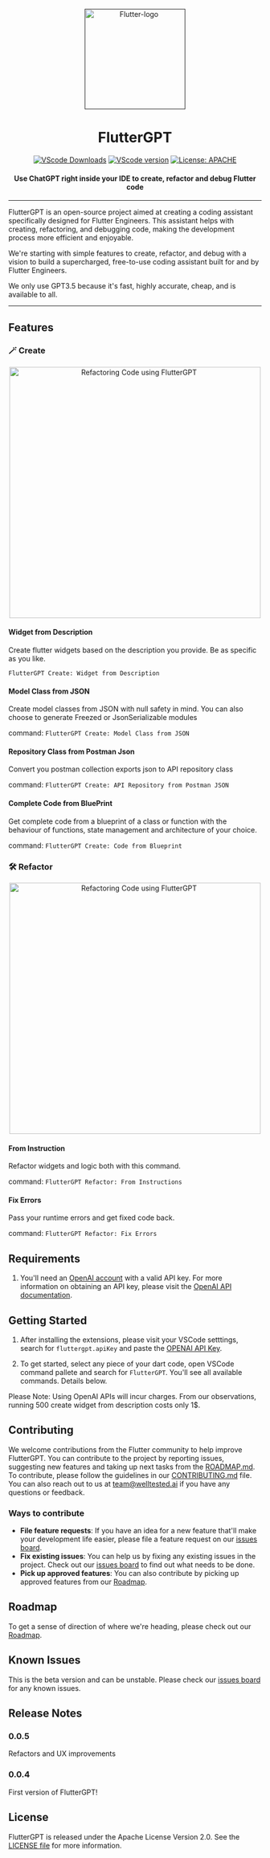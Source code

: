 <p align="center">
  <a href="" rel="noopener">
 <img height=200px src="https://storage.googleapis.com/cms-storage-bucket/0dbfcc7a59cd1cf16282.png" alt="Flutter-logo"></a>
</p>
<h1 align="center">FlutterGPT</h1>
<div align="center">

[![VScode Downloads](https://img.shields.io/visual-studio-marketplace/d/WelltestedAI.fluttergpt)](https://marketplace.visualstudio.com/items?itemName=WelltestedAI.fluttergpt&ssr=false#overview)
[![VScode version](https://img.shields.io/visual-studio-marketplace/v/WelltestedAI.fluttergpt)](https://marketplace.visualstudio.com/items?itemName=WelltestedAI.fluttergpt&ssr=false#overview)
[![License: APACHE](https://img.shields.io/badge/License-APACHE%202.0-yellow)](/LICENSE)

<h4>Use ChatGPT right inside your IDE to create, refactor and debug Flutter code</h4>
</div>

-----------------
FlutterGPT is an open-source project aimed at creating a coding assistant specifically designed for Flutter Engineers. This assistant helps with creating, refactoring, and debugging code, making the development process more efficient and enjoyable.

We're starting with simple features to create, refactor, and debug with a vision to build a supercharged, free-to-use coding assistant built for and by Flutter Engineers.

We only use GPT3.5 because it's fast, highly accurate, cheap, and is available to all.

-----------------

## Features


### 🪄 Create

<p align="center">
<img src="https://raw.githubusercontent.com/Welltested-AI/fluttergpt/main/media/refactor.png" alt="Refactoring Code using FlutterGPT" width="500"/>
</p>

#### Widget from Description
Create flutter widgets based on the description you provide. Be as specific as you like.

`FlutterGPT Create: Widget from Description`

#### Model Class from JSON
Create model classes from JSON with null safety in mind. You can also choose to generate Freezed or JsonSerializable modules

command: `FlutterGPT Create: Model Class from JSON`


#### Repository Class from Postman Json

Convert you postman collection exports json to API repository class

command: `FlutterGPT Create: API Repository from Postman JSON`

#### Complete Code from BluePrint

Get complete code from a blueprint of a class or function with the behaviour of functions, state management and architecture of your choice.

command: `FlutterGPT Create: Code from Blueprint`


### 🛠️ Refactor

<p align="center">
<img src="https://raw.githubusercontent.com/Welltested-AI/fluttergpt/main/media/refactor.png" alt="Refactoring Code using FlutterGPT" width="500"/>
</p>

#### From Instruction
Refactor widgets and logic both with this command.

command: `FlutterGPT Refactor: From Instructions`

#### Fix Errors
Pass your runtime errors and get fixed code back.

command: `FlutterGPT Refactor: Fix Errors`

## Requirements
1. You'll need an [OpenAI account](https://platform.openai.com) with a valid API key. For more information on obtaining an API key, please visit the [OpenAI API documentation](https://platform.openai.com/docs/).

## Getting Started

1. After installing the extensions, please visit your VSCode setttings, search for `fluttergpt.apiKey` and paste the [OPENAI API Key](https://platform.openai.com/account/api-keys).

2. To get started, select any piece of your dart code, open VSCode command pallete and search for `FlutterGPT`. You'll see all available commands. Details below.

Please Note: Using OpenAI APIs will incur charges. From our observations, running 500 create widget from description costs only 1$.

## Contributing

We welcome contributions from the Flutter community to help improve FlutterGPT. You can contribute to the project by reporting issues, suggesting new features and taking up next tasks from the [ROADMAP.md](ROADMAP.md). To contribute, please follow the guidelines in our [CONTRIBUTING.md](CONTRIBUTING.md) file. You can also reach out to us at team@welltested.ai if you have any questions or feedback.

### Ways to contribute

- **File feature requests**: If you have an idea for a new feature that'll make your development life easier, please file a feature request on our [issues board](https://github.com/Welltested-AI/fluttergpt/issues).
- **Fix existing issues**: You can help us by fixing any existing issues in the project. Check out our [issues board](https://github.com/Welltested-AI/fluttergpt/issues) to find out what needs to be done.
- **Pick up approved features**: You can also contribute by picking up approved features from our [Roadmap](ROADMAP.md).

## Roadmap

To get a sense of direction of where we're heading, please check out our [Roadmap](ROADMAP.md).

## Known Issues

This is the beta version and can be unstable. Please check our [issues board](https://github.com/Welltested-AI/fluttergpt/issues) for any known issues.

## Release Notes

### 0.0.5
Refactors and UX improvements

### 0.0.4

First version of FlutterGPT! 

## License

FlutterGPT is released under the Apache License Version 2.0. See the [LICENSE file](LICENSE) for more information.
